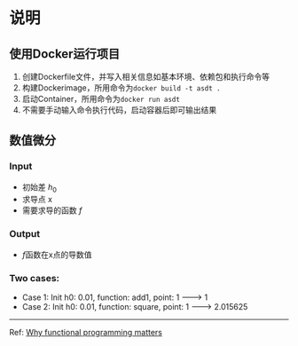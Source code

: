 # 说明

## 使用Docker运行项目

  1. 创建Dockerfile文件，并写入相关信息如基本环境、依赖包和执行命令等
  2. 构建Dockerimage，所用命令为`docker build -t asdt .`
  3. 启动Container，所用命令为`docker run asdt`
  4. 不需要手动输入命令执行代码，启动容器后即可输出结果

## 数值微分
### Input
- 初始差 $h_0$  
- 求导点 x  
- 需要求导的函数 $f$  

### Output
- $f$函数在x点的导数值

### Two cases:
 - Case 1: Init h0: 0.01, function: add1, point: 1   ---> 1
 - Case 2: Init h0: 0.01, function: square, point: 1    ---> 2.015625
   
***
Ref: [Why functional programming matters](https://www.researchgate.net/publication/2452204_Why_Functional_Programming_Matters)